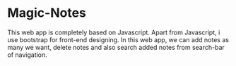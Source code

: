 # Magic-Notes
This web app is completely based on Javascript. Apart from Javascript, i use bootstrap for front-end designing.
In this web app, we can add notes as many we want, delete notes and also search added notes from search-bar of navigation.
